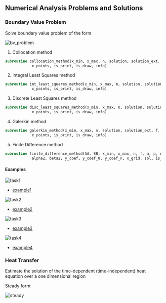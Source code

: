 ## Numerical Analysis Problems and Solutions

### Boundary Value Problem
Solve boundary value problem of the form

![bv_problem](https://user-images.githubusercontent.com/62307154/101572047-fc1eb980-39e8-11eb-866a-cdca0f3c25f2.png)
1. Collocation method
```fortran
subroutine collocation_method(x_min, x_max, n, solution, solution_ext, f, a, p, q, basic, &
            x_points, is_print, is_draw, info)
```
2. Integral Least Squares method
```fortran
subroutine int_least_squares_method(x_min, x_max, n, solution, solution_ext, f, a, p, q, basic, &
            x_points, is_print, is_draw, info)
```
3. Discrete Least Squares method 
```fortran
subroutine disc_least_squares_method(x_min, x_max, n, solution, solution_ext, f, a, p, q, basic, &
            x_points, is_print, is_draw, info)
```
4. Galerkin method
```fortran
subroutine galerkin_method(x_min, x_max, n, solution, solution_ext, f, a, p, q, basic, &
            x_points, is_print, is_draw, info)
```
5. Finite Difference method
```fortran
subroutine finite_difference_method(AA, BB, x_min, x_max, n, f, a, p, q, alpha1, beta1, &
            alpha2, beta2, y_coef, y_coef_0, y_coef_n, x_grid, sol, is_print, is_draw, info)
```
#### Examples
![task1](https://user-images.githubusercontent.com/62307154/101655478-b8f93080-3a52-11eb-9785-2bd8ec22d53a.png)

- [example1](https://github.com/Papelbon/numerical-anal/blob/main/Boundary%20Value%20Problem/task1.f90)

![task2](https://user-images.githubusercontent.com/62307154/101656386-b0552a00-3a53-11eb-88e2-002531193f12.png)

- [example2](https://github.com/Papelbon/numerical-anal/blob/main/Boundary%20Value%20Problem/task2.f90)

![task3](https://user-images.githubusercontent.com/62307154/101656825-33768000-3a54-11eb-8aee-81c412ef1dd7.png)

- [example3](https://github.com/Papelbon/numerical-anal/blob/main/Boundary%20Value%20Problem/task3.f90)

![task4](https://user-images.githubusercontent.com/62307154/101660290-0f1ca280-3a58-11eb-99b1-b5399b3fc61d.png)

- [example4](https://github.com/Papelbon/numerical-anal/blob/main/Boundary%20Value%20Problem/task4.f90)

### Heat Transfer
Estimate the solution of the time-dependent (time-independent) heat equation over a one dimensional region

Steady form:

![steady](https://user-images.githubusercontent.com/62307154/102727842-60227580-4339-11eb-932b-0bdd187b6b2c.png)

